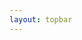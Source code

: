 ```yaml
---
layout: topbar
---
```


<html>
<head>
    <title>La Región de formación estelar 3 (SFR3)</title>
    <script type="text/javascript" src="https://aladin.cds.unistra.fr/AladinLite/api/v3/latest/aladin.js" charset="utf-8"></script>
    <script src="https://code.jquery.com/jquery-3.6.0.min.js"></script>
    <style>
        /* Default styles for PC */
        #aladin-lite-div {
            width: 100%;
            height: 100%;
        }

        /* Styles for smaller screens (phones) */
        @media only screen and (max-width: 600px) {
            #aladin-lite-div {
                width: 100%;
                height: 800px;
            }
        }
    </style>
</head>
<body>
    <!-- Page content -->
    <h1>La Región de formación estelar 3 (SFR3)</h1>

    <p>NGC 6357 y NGC 6334:</p>

    <!-- Aladin Lite viewer -->
    <div id="aladin-lite-div"></div>

    <!-- Survey selection -->
    <input id="DSS" type="radio" name="survey" value="P/DSS2/color"><label for="DSS">DSS color</label>
    <input id="2MASS" type="radio" name="survey" value="P/2MASS/color"><label for="2MASS">2MASS</label>
    <input id="allwise" type="radio" name="survey" value="P/allWISE/color"><label for="allwise">AllWISE</label>

    <!-- JavaScript -->
    <script>
        $(document).ready(function() {
            // Initialize AladinLite
            let aladin = A.aladin('#aladin-lite-div', {
                survey: "P/DSS2/color",
                fov: 3.5,
                target: "17 20 14.320 -35 54 50.90"
            });

            // Fetch the JSON data
            $.getJSON('https://raw.githubusercontent.com/nicomedinap/nicomedinap.github.io/master/V4_html/SFR3/SFR3_coordinates.json')
            .done(function(data) {
                // Process the data and create markers
                let markers = data.data.map(item => A.marker(item[0], item[1], {popupTitle: item[2], popupDesc: 'Object details'}));

                // Create a marker layer and add markers
                let markerLayer = A.catalog();
                markerLayer.addSources(markers);

                // Add marker layer to AladinLite
                aladin.addCatalog(markerLayer);
            })
            .fail(function() {
                console.error("Failed to fetch data from JSON.");
            });
            
            // Update survey image on radio button change
            $('input[name=survey]').change(function() {
                aladin.setImageSurvey($(this).val());
            });
        });
    </script>
</body>
</html>
